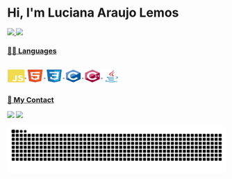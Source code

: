 # Hi, I'm Luciana Araujo Lemos
<div>
  <a href="https://github.com/Luarlemos">
  <img height="180em" src="https://github-readme-stats.vercel.app/api?username=Luarlemos&show_icons=true&theme=dracula&include_all_commits=true&count_private=true"/>
  <img height="180em" src="https://github-readme-stats.vercel.app/api/top-langs/?username=Luarlemos&layout=compact&langs_count=7&theme=dracula"/>
</div>

### :woman_technologist: Languages
<div style="display: inline_block"><br>
  <img align="center" alt="Lu-Js" height="30" width="40" src="https://raw.githubusercontent.com/devicons/devicon/master/icons/javascript/javascript-plain.svg">
  <img align="center" alt="Lu-HTML" height="30" width="40" src="https://raw.githubusercontent.com/devicons/devicon/master/icons/html5/html5-original.svg">
  <img align="center" alt="Lu-CSS" height="30" width="40" src="https://raw.githubusercontent.com/devicons/devicon/master/icons/css3/css3-original.svg">
  <img align="center" alt="Lu-C" height="30" width="40" src="https://raw.githubusercontent.com/devicons/devicon/master/icons/c/c-original.svg">
  <img align="center" alt="Lu-Cplusplus" height="30" width="40" src="https://raw.githubusercontent.com/devicons/devicon/master/icons/cplusplus/cplusplus-original.svg">
  <img align="center" alt="Lu-Java" height="30" width="40" src="https://raw.githubusercontent.com/devicons/devicon/master/icons/java/java-original.svg">
</div>
  
##
### :email: My Contact  
  
<div> 
  <a href = "mailto:luarlemos96@gmail.com"><img src="https://img.shields.io/badge/-Gmail-%23333?style=for-the-badge&logo=gmail&logoColor=white" target="_blank"></a>
  <a href="https://www.linkedin.com/in/luciana-araujo-lemos-537810157/" target="_blank"><img src="https://img.shields.io/badge/-LinkedIn-%230077B5?style=for-the-badge&logo=linkedin&logoColor=white" target="_blank"></a> 
 
  ![Snake animation](https://github.com/Luarlemos/Luarlemos/blob/output/github-contribution-grid-snake.svg)
 
</div>
